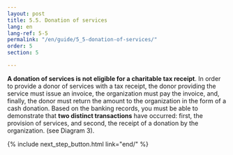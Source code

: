 ```yaml
---
layout: post
title: 5.5. Donation of services
lang: en
lang-ref: 5-5
permalink: "/en/guide/5_5-donation-of-services/"
order: 5
section: 5

---
```

**A donation of services is not eligible for a charitable tax receipt**. In order to provide a donor of services with a tax receipt, the donor providing the service must issue an invoice, the organization must pay the invoice, and, finally, the donor must return the amount to the organization in the form of a cash donation. Based on the banking records, you must be able to demonstrate that **two distinct transactions** have occurred: first, the provision of services, and second, the receipt of a donation by the organization. (see Diagram 3).

{% include next_step_button.html link="end/" %}
